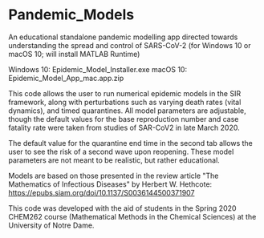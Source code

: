# Pandemic_Models
An educational standalone pandemic modelling app directed towards understanding the spread and control of SARS-CoV-2 (for Windows 10 or macOS 10; will install MATLAB Runtime)

Windows 10: Epidemic_Model_Installer.exe
macOS 10: Epidemic_Model_App_mac.app.zip

This code allows the user to run numerical epidemic models in the SIR framework, along with perturbations such as varying death rates (vital 
dynamics), and timed quarantines. All model parameters are adjustable, though the default values for the base reproduction number and case fatality rate were taken from studies of SAR-CoV2 in late March 2020.

The default value for the quarantine end time in the second tab allows the user to see the risk of a second wave upon reopening. These model parameters are not meant to be realistic, but rather educational.

Models are based on those presented in the review article "The Mathematics of Infectious Diseases" by Herbert W. Hethcote: https://epubs.siam.org/doi/10.1137/S0036144500371907

This code was developed with the aid of students in the Spring 2020 CHEM262 course (Mathematical Methods in the Chemical Sciences) at the 
University of Notre Dame. 
